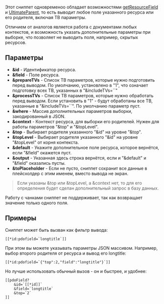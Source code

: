 Этот сниппет одновременоо обладает возможностями [getResourceField](http://rtfm.modx.com/extras/revo/getresourcefield) и [UltimateParent](http://modx.com/extras/package/ultimateparent), то есть выводит любое поле указанного ресурса или его родителя, включая ТВ параметры.

Отличием от аналогов является работа с документами любых контекстов, и возможность указать дополнительные параметры при выборке, что позволяет не выводить поля, например, скрытых ресурсов.

## Параметры
* **&id** - Идентификатор ресурса.
* **&field** - Поле ресурса.
* **&prepareTVs** - Список ТВ параметров, которые нужно подготовить перед выводом. По умолчанию, установлено в "1", что означает подготовку всех ТВ, указанных в "&includeTVs=``"
* **&processTVs** - Список ТВ параметров, которые нужно обработать перед выводом. Если установить в "1" - будут обработаны все ТВ, указанные в "&includeTVs=``". По умолчанию параметр пуст.
* **&where** - Массив дополнительных параметров выборки, закодированный в JSON.
* **&context** - Контекст ресурса, для выборки его родителей. Нужен для работы параметров "&top" и "&topLevel".
* **&top** - Выбирает родителя указанного "&id" на уровне "&top".
* **&topLevel** - Выбирает родителя указанного "&id" на уровне "&topLevel" от корня контекста.
* **&default** - Укажите дополнительное поле ресурса, которое вернётся, если "&field" окажется пуст.
* **&output** - Указанная здесь строка вернётся, если и "&default" и "&field" оказались пусты.
* **&toPlaceholder** - Если не пусто, сниппет сохранит все данные в плейсхолдер с этим именем, вместо вывода не экран.

> Если указаны &top или &topLevel, а &context нет, то для его определения будет сделан дополнительный запрос в базу данных.

Работу с чанками сниппет не поддерживает, так как возвращает значение только одного поля.

## Примеры
Сниппет может быть вызван как фильтр вывода:
```
[[*id:pdofield=`longtitle`]]
```

При этом вы можете указывать параметры JSON массивом. Например, выбор второго родителя от ресурса и вывод его longtitle:
```
[[*id:pdofield=`{"top":2,"field":"longtitle"}`]]
```


Но лучше использовать обычный вызов - он и быстрее, и удобнее:
```
[[pdoField?
	&id=`[[*id]]`
	&field=`longtitle`
	&top=`2`
]]
```